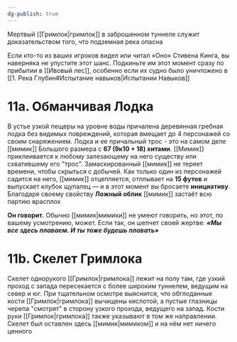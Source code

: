 ```yaml
---
dg-publish: true
---
```

Мертвый [[Гримлок|гримлок]] в заброшенном туннеле служит доказательством того, что подземная река опасна

Если кто-то из ваших игроков видел или читал «Оно» Стивена Кинга, вы наверняка не упустите этот шанс. Подкиньте им этот момент сразу по прибытии в [[Ивовый лес]], особенно если их судно было уничтожено в [[1. Река Глубин#Испытание навыков|Испытании Навыков]]

# 11а. Обманчивая Лодка

В устье узкой пещеры на уровне воды причалена деревянная гребная лодка без видимых повреждений, которая вмещает до 4 персонажей со своим снаряжением. Лодка и ее причальный трос - это на самом деле [[мимик]] Большого размера с **67 (9к10 + 18) хитами**. [[Мимик]] приклеивается к любому залезающему на него существу или схватившему его "трос". Замаскированный [[мимик]] не теряет времени, чтобы скрыться с добычей. Как только один из персонажей садится на него, [[мимик]] отцепляется, отплывает на **15 футов** и выпускает клубок щупалец — и в этот момент вы бросаете **инициативу**. Благодаря своему свойству **Ложный облик** [[мимик]] застаёт всю партию врасплох

**Он говорит.** Обычно [[мимик|мимики]] не умеют говорить, но этот, по вашему усмотрению, может. Если так, он шепчет своей жертве: ***«Мы все здесь плаваем. И ты тоже будешь плавать»***

# 11b. Скелет Гримлока

Скелет однорукого [[Гримлок|гримлока]] лежит на полу там, где узкий проход с запада пересекается с более широким туннелем, ведущим на север и юг. При тщательном осмотре выяснится, что обглоданные кости [[Гримлок|гримлока]] вычищены кислотой, а пустые глазницы черепа "смотрят" в сторону узкого прохода, ведущего на запад. Кости руки [[Гримлок|гримлока]] также указывают в том же направлении. Скелет был оставлен здесь [[мимик|мимиком]] и на нём нет ничего ценного